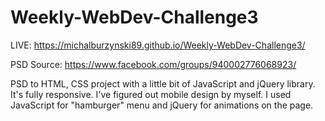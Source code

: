 # Weekly-WebDev-Challenge3

LIVE: https://michalburzynski89.github.io/Weekly-WebDev-Challenge3/

PSD Source: https://www.facebook.com/groups/940002776068923/

PSD to HTML, CSS project with a little bit of JavaScript and jQuery library. It's fully responsive. I've figured out mobile design by myself. I used JavaScript for "hamburger" menu and jQuery for animations on the page.
